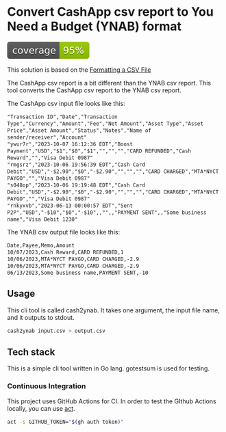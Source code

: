 # Convert CashApp csv report to You Need a Budget (YNAB) format

![coverage](https://raw.githubusercontent.com/leonardobazico/cashapp-ynab-converter/badges/.badges/main/coverage.svg)

This solution is based on the [Formatting a CSV File](https://support.ynab.com/en_us/formatting-a-csv-file-an-overview-BJvczkuRq)

The CashApp csv report is a bit different than the YNAB csv report. This tool converts the CashApp csv report to the YNAB csv report.

The CashApp csv input file looks like this:

```csv
"Transaction ID","Date","Transaction Type","Currency","Amount","Fee","Net Amount","Asset Type","Asset Price","Asset Amount","Status","Notes","Name of sender/receiver","Account"
"ywur7r","2023-10-07 16:12:36 EDT","Boost Payment","USD","$1","$0","$1","","","","CARD REFUNDED","Cash Reward","","Visa Debit 0987"
"rmgsrz","2023-10-06 19:56:39 EDT","Cash Card Debit","USD","-$2.90","$0","-$2.90","","","","CARD CHARGED","MTA*NYCT PAYGO","","Visa Debit 0987"
"s048op","2023-10-06 19:19:48 EDT","Cash Card Debit","USD","-$2.90","$0","-$2.90","","","","CARD CHARGED","MTA*NYCT PAYGO","","Visa Debit 0987"
"rnkyxvb","2023-06-13 00:00:57 EDT","Sent P2P","USD","-$10","$0","-$10",,"",,"PAYMENT SENT",,"Some business name","Visa Debit 1230"

```

The YNAB csv output file looks like this:

```csv
Date,Payee,Memo,Amount
10/07/2023,Cash Reward,CARD REFUNDED,1
10/06/2023,MTA*NYCT PAYGO,CARD CHARGED,-2.9
10/06/2023,MTA*NYCT PAYGO,CARD CHARGED,-2.9
06/13/2023,Some business name,PAYMENT SENT,-10

```

## Usage

This cli tool is called cash2ynab. It takes one argument, the input file name, and it outputs to stdout.

```bash
cash2ynab input.csv > output.csv
```

## Tech stack

This is a simple cli tool written in Go lang.
gotestsum is used for testing.

### Continuous Integration

This project uses GitHub Actions for CI.
In order to test the GIthub Actions locally, you can use [act](https://github.com/nektos/act).

```bash
act -s GITHUB_TOKEN="$(gh auth token)"
```
